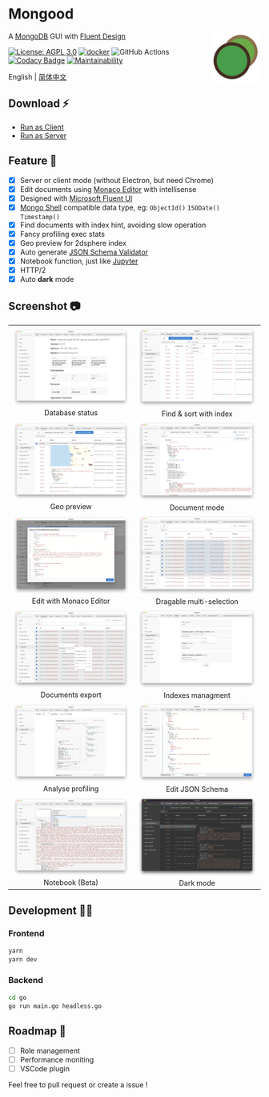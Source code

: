 # Mongood

<img src="./go/assets/logo.png" width="100" height="100" align="right" />

A [MongoDB](https://www.mongodb.com/) GUI with [Fluent Design](https://www.microsoft.com/design/fluent/)

[![License: AGPL 3.0](https://img.shields.io/badge/License-AGPL%203.0-brightgreen.svg)](https://opensource.org/licenses/AGPL-3.0)
[![docker](https://github.com/renzholy/mongood/actions/workflows/docker.yml/badge.svg)](https://github.com/renzholy/mongood/actions/workflows/docker.yml)
![GitHub Actions](https://github.com/renzholy/mongood/workflows/Release/badge.svg?branch=v0.1.0)
[![Codacy Badge](https://api.codacy.com/project/badge/Grade/f7b2974cfea2417a8bd489a9bdbea4a7)](https://app.codacy.com/manual/renzholy/mongood?utm_source=github.com&utm_medium=referral&utm_content=renzholy/mongood&utm_campaign=Badge_Grade_Dashboard)
[![Maintainability](https://api.codeclimate.com/v1/badges/4b5f9ef66205961e4ddd/maintainability)](https://codeclimate.com/github/renzholy/mongood/maintainability)

English | [简体中文](./README-zh_CN.md)

## Download ⚡️

- [Run as Client](https://github.com/renzholy/mongood/releases)
- [Run as Server](https://github.com/users/renzholy/packages/container/package/mongood)

## Feature 🔮

- [x] Server or client mode (without Electron, but need Chrome)
- [x] Edit documents using [Monaco Editor](https://microsoft.github.io/monaco-editor/index.html) with intellisense
- [x] Designed with [Microsoft Fluent UI](https://developer.microsoft.com/en-us/fluentui)
- [x] [Mongo Shell](https://docs.mongodb.com/manual/core/shell-types/) compatible data type, eg: `ObjectId()` `ISODate()` `Timestamp()`
- [x] Find documents with index hint, avoiding slow operation
- [x] Fancy profiling exec stats
- [x] Geo preview for 2dsphere index
- [x] Auto generate [JSON Schema Validator](https://docs.mongodb.com/manual/reference/operator/query/jsonSchema/)
- [x] Notebook function, just like [Jupyter](https://jupyter.org/)
- [x] HTTP/2
- [x] Auto **dark** mode

## Screenshot 📷

<table>
  <tr>
    <td align="center"><img src="./screenshot/stats.png">Database status</td>
    <td align="center"><img src="./screenshot/index.png">Find & sort with index</td>
  </tr>
  <tr>
    <td align="center"><img src="./screenshot/geo.png" />Geo preview</td>
    <td align="center"><img src="./screenshot/document.png" />Document mode</td>
  </tr>
  <tr>
    <td align="center"><img src="./screenshot/editor.png" />Edit with Monaco Editor</td>
    <td align="center"><img src="./screenshot/multi-select.png" />Dragable multi-selection</td>
  </tr>
  <tr>
    <td align="center"><img src="./screenshot/export.png" />Documents export</td>
    <td align="center"><img src="./screenshot/indexes.png" />Indexes managment</td>
  </tr>
  <tr>
    <td align="center"><img src="./screenshot/profiling.png" />Analyse profiling</td>
    <td align="center"><img src="./screenshot/schema.png" />Edit JSON Schema</td>
  </tr>
  <tr>
    <td align="center"><img src="./screenshot/notebook.png" />Notebook (Beta)</td>
    <td align="center"><img src="./screenshot/dark.png" />Dark mode</td>
  </tr>
</table>

## Development 👨‍💻

### Frontend

```bash
yarn
yarn dev
```

### Backend

```bash
cd go
go run main.go headless.go
```

## Roadmap 🚧

- [ ] Role management
- [ ] Performance moniting
- [ ] VSCode plugin

Feel free to pull request or create a issue !
